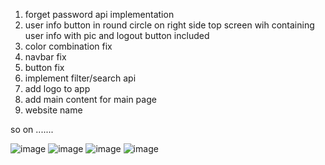 <!-- TODO: -->


1. forget password api implementation
2. user info button in round circle on right side top screen wih containing user info with pic and logout button included
3. color combination fix
4. navbar fix
5. button fix
6. implement filter/search api
7. add logo to app
8. add main content for main page
9. website name


so on ....... 

![image](https://github.com/vikash-parashar/go-bank-sample/assets/107587649/7eac4ede-6b80-4647-83d3-aad3468d2627)
![image](https://github.com/vikash-parashar/go-bank-sample/assets/107587649/2b3bf0cb-786f-461d-9d01-6ac5df90dd41)
![image](https://github.com/vikash-parashar/go-bank-sample/assets/107587649/61f94935-7a4a-41ba-a720-7fbaf844d0ab)
![image](https://github.com/vikash-parashar/go-bank-sample/assets/107587649/e05bb75c-4982-48c1-9ded-5f4df024189d)
